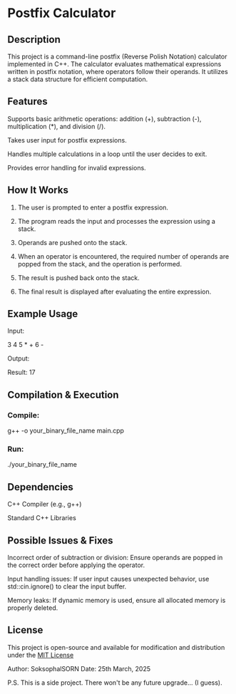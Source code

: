 # Postfix Calculator

## Description

This project is a command-line postfix (Reverse Polish Notation) calculator implemented in C++. The calculator evaluates mathematical expressions written in postfix notation, where operators follow their operands. It utilizes a stack data structure for efficient computation.

## Features

Supports basic arithmetic operations: addition (+), subtraction (-), multiplication (*), and division (/).

Takes user input for postfix expressions.

Handles multiple calculations in a loop until the user decides to exit.

Provides error handling for invalid expressions.

## How It Works

1. The user is prompted to enter a postfix expression.

2. The program reads the input and processes the expression using a stack.

3. Operands are pushed onto the stack.

4. When an operator is encountered, the required number of operands are popped from the stack, and the operation is performed.

5. The result is pushed back onto the stack.

6. The final result is displayed after evaluating the entire expression.

## Example Usage

Input:

3 4 5 * + 6 -

Output:

Result: 17

## Compilation & Execution

### Compile:

g++ -o your_binary_file_name main.cpp

### Run:

./your_binary_file_name

## Dependencies

C++ Compiler (e.g., g++)

Standard C++ Libraries

## Possible Issues & Fixes

Incorrect order of subtraction or division: Ensure operands are popped in the correct order before applying the operator.

Input handling issues: If user input causes unexpected behavior, use std::cin.ignore() to clear the input buffer.

Memory leaks: If dynamic memory is used, ensure all allocated memory is properly deleted.

## License

This project is open-source and available for modification and distribution under the [MIT License](LICENSE)

Author: SoksophalSORN Date: 25th March, 2025

P.S. This is a side project. There won't be any future upgrade... (I guess).
